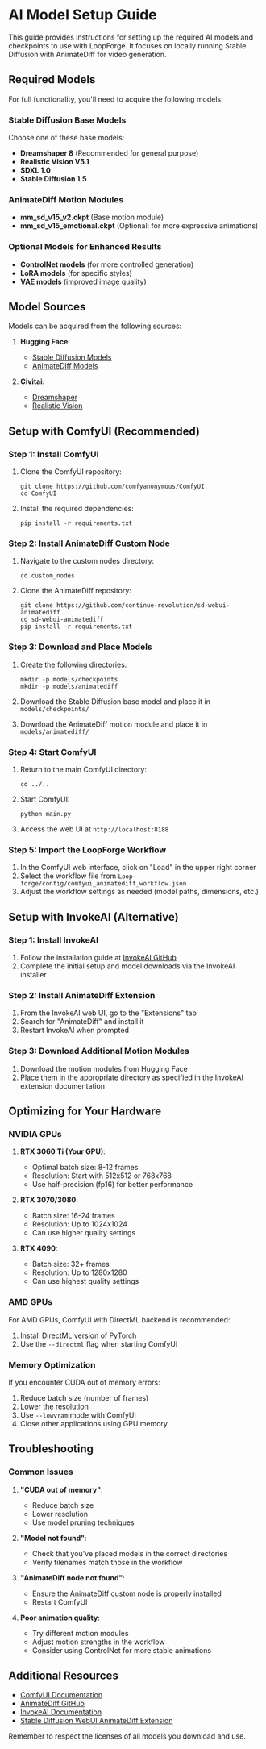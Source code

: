 # AI Model Setup Guide

This guide provides instructions for setting up the required AI models and checkpoints to use with LoopForge. It focuses on locally running Stable Diffusion with AnimateDiff for video generation.

## Required Models

For full functionality, you'll need to acquire the following models:

### Stable Diffusion Base Models

Choose one of these base models:

- **Dreamshaper 8** (Recommended for general purpose)
- **Realistic Vision V5.1**
- **SDXL 1.0**
- **Stable Diffusion 1.5**

### AnimateDiff Motion Modules

- **mm_sd_v15_v2.ckpt** (Base motion module)
- **mm_sd_v15_emotional.ckpt** (Optional: for more expressive animations)

### Optional Models for Enhanced Results

- **ControlNet models** (for more controlled generation)
- **LoRA models** (for specific styles)
- **VAE models** (improved image quality)

## Model Sources

Models can be acquired from the following sources:

1. **Hugging Face**:
   - [Stable Diffusion Models](https://huggingface.co/models?sort=downloads&search=stable+diffusion)
   - [AnimateDiff Models](https://huggingface.co/guoyww/animatediff)

2. **Civitai**:
   - [Dreamshaper](https://civitai.com/models/4384/dreamshaper)
   - [Realistic Vision](https://civitai.com/models/4201/realistic-vision-v51)

## Setup with ComfyUI (Recommended)

### Step 1: Install ComfyUI

1. Clone the ComfyUI repository:
   ```
   git clone https://github.com/comfyanonymous/ComfyUI
   cd ComfyUI
   ```

2. Install the required dependencies:
   ```
   pip install -r requirements.txt
   ```

### Step 2: Install AnimateDiff Custom Node

1. Navigate to the custom nodes directory:
   ```
   cd custom_nodes
   ```

2. Clone the AnimateDiff repository:
   ```
   git clone https://github.com/continue-revolution/sd-webui-animatediff
   cd sd-webui-animatediff
   pip install -r requirements.txt
   ```

### Step 3: Download and Place Models

1. Create the following directories:
   ```
   mkdir -p models/checkpoints
   mkdir -p models/animatediff
   ```

2. Download the Stable Diffusion base model and place it in `models/checkpoints/`

3. Download the AnimateDiff motion module and place it in `models/animatediff/`

### Step 4: Start ComfyUI

1. Return to the main ComfyUI directory:
   ```
   cd ../..
   ```

2. Start ComfyUI:
   ```
   python main.py
   ```

3. Access the web UI at `http://localhost:8188`

### Step 5: Import the LoopForge Workflow

1. In the ComfyUI web interface, click on "Load" in the upper right corner
2. Select the workflow file from `Loop-forge/config/comfyui_animatediff_workflow.json`
3. Adjust the workflow settings as needed (model paths, dimensions, etc.)

## Setup with InvokeAI (Alternative)

### Step 1: Install InvokeAI

1. Follow the installation guide at [InvokeAI GitHub](https://github.com/invoke-ai/InvokeAI)
2. Complete the initial setup and model downloads via the InvokeAI installer

### Step 2: Install AnimateDiff Extension

1. From the InvokeAI web UI, go to the "Extensions" tab
2. Search for "AnimateDiff" and install it
3. Restart InvokeAI when prompted

### Step 3: Download Additional Motion Modules

1. Download the motion modules from Hugging Face
2. Place them in the appropriate directory as specified in the InvokeAI extension documentation

## Optimizing for Your Hardware

### NVIDIA GPUs

1. **RTX 3060 Ti (Your GPU)**:
   - Optimal batch size: 8-12 frames
   - Resolution: Start with 512x512 or 768x768
   - Use half-precision (fp16) for better performance

2. **RTX 3070/3080**:
   - Batch size: 16-24 frames
   - Resolution: Up to 1024x1024
   - Can use higher quality settings

3. **RTX 4090**:
   - Batch size: 32+ frames
   - Resolution: Up to 1280x1280
   - Can use highest quality settings

### AMD GPUs

For AMD GPUs, ComfyUI with DirectML backend is recommended:

1. Install DirectML version of PyTorch
2. Use the `--directml` flag when starting ComfyUI

### Memory Optimization

If you encounter CUDA out of memory errors:

1. Reduce batch size (number of frames)
2. Lower the resolution
3. Use `--lowvram` mode with ComfyUI
4. Close other applications using GPU memory

## Troubleshooting

### Common Issues

1. **"CUDA out of memory"**:
   - Reduce batch size
   - Lower resolution
   - Use model pruning techniques

2. **"Model not found"**:
   - Check that you've placed models in the correct directories
   - Verify filenames match those in the workflow

3. **"AnimateDiff node not found"**:
   - Ensure the AnimateDiff custom node is properly installed
   - Restart ComfyUI

4. **Poor animation quality**:
   - Try different motion modules
   - Adjust motion strengths in the workflow
   - Consider using ControlNet for more stable animations

## Additional Resources

- [ComfyUI Documentation](https://github.com/comfyanonymous/ComfyUI)
- [AnimateDiff GitHub](https://github.com/guoyww/AnimateDiff)
- [InvokeAI Documentation](https://github.com/invoke-ai/InvokeAI)
- [Stable Diffusion WebUI AnimateDiff Extension](https://github.com/continue-revolution/sd-webui-animatediff)

Remember to respect the licenses of all models you download and use.

